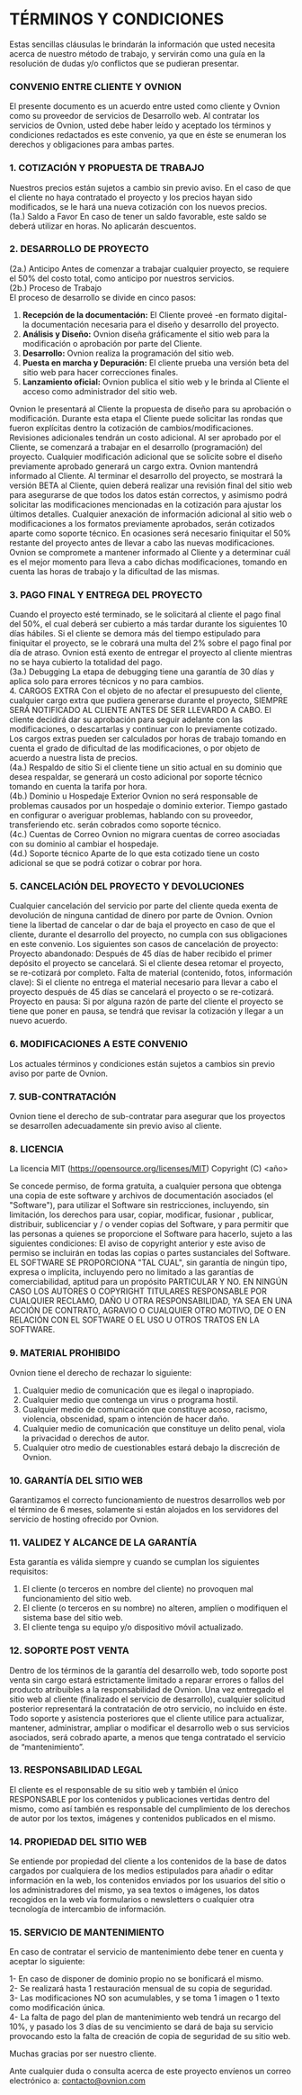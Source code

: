 # TÉRMINOS Y CONDICIONES
Estas sencillas cláusulas le brindarán la información que usted necesita acerca de nuestro método de trabajo, y servirán como una guía en la resolución de dudas y/o conflictos que se pudieran presentar.

### CONVENIO ENTRE CLIENTE Y OVNION
El presente documento es un acuerdo entre usted como cliente y Ovnion como su proveedor de servicios de Desarrollo web. Al contratar los servicios de Ovnion, usted debe haber leído y aceptado los términos y condiciones redactados es este convenio, ya que en éste se enumeran los derechos y obligaciones para ambas partes.

### 1. COTIZACIÓN Y PROPUESTA DE TRABAJO
Nuestros precios están sujetos a cambio sin previo aviso. En el caso de que el cliente no haya contratado el proyecto y los precios hayan sido modificados, se le hará una nueva cotización con los nuevos precios.</br>
(1a.) Saldo a Favor
En caso de tener un saldo favorable, este saldo se deberá utilizar en horas. No aplicarán descuentos.

### 2. DESARROLLO DE PROYECTO
(2a.) Anticipo
Antes de comenzar a trabajar cualquier proyecto, se requiere el 50% del costo total, como anticipo por nuestros servicios.</br>
(2b.) Proceso de Trabajo</br>
El proceso de desarrollo se divide en cinco pasos:</br>
1. **Recepción de la documentación:** El Cliente proveé -en formato digital- la documentación necesaria para el diseño y desarrollo del proyecto.</br>
2. **Análisis y Diseño:** Ovnion diseña gráficamente el sitio web para la modificación o aprobación por parte del Cliente. </br>
3. **Desarrollo:** Ovnion realiza la programación del sitio web. </br>
4. **Puesta en marcha y Depuración:** El cliente prueba una versión beta del sitio web para  hacer correcciones finales. </br>
5. **Lanzamiento oficial:** Ovnion publica el sitio web y le brinda al Cliente el acceso como administrador del sitio web. </br>

Ovnion le presentará al Cliente la propuesta de diseño para su aprobación o modificación. Durante esta etapa el Cliente puede solicitar las rondas que fueron explícitas dentro la cotización de cambios/modificaciones. Revisiones adicionales tendrán un costo adicional.
Al ser aprobado por el Cliente, se comenzará a trabajar en el desarrollo (programación) del proyecto. Cualquier modificación adicional que se solicite sobre el diseño previamente aprobado generará un cargo extra. Ovnion mantendrá informado al Cliente.
Al terminar el desarrollo del proyecto, se mostrará la versión BETA al Cliente, quien deberá realizar una revisión final del sitio web para asegurarse de que todos los datos están correctos, y asimismo podrá solicitar las modificaciones mencionadas en la cotización para ajustar los últimos detalles.
Cualquier anexación de información adicional al sitio web o modificaciones a los formatos previamente aprobados, serán cotizados aparte como soporte técnico. En ocasiones será necesario finiquitar el 50% restante del proyecto antes de llevar a cabo las nuevas modificaciones. Ovnion se compromete a mantener informado al Cliente y a determinar cuál es el mejor momento para lleva a cabo dichas modificaciones, tomando en cuenta las horas de trabajo y la dificultad de las mismas.

### 3. PAGO FINAL Y ENTREGA DEL PROYECTO
Cuando el proyecto esté terminado, se le solicitará al cliente el pago final del 50%, el cual deberá ser cubierto a más tardar durante los siguientes 10 días hábiles. Si el cliente se demora más del tiempo estipulado para finiquitar el proyecto, se le cobrará una multa del 2% sobre el pago final por día de atraso. Ovnion está exento de entregar el proyecto al cliente mientras no se haya cubierto la totalidad del pago.</br>
(3a.) Debugging
La etapa de debugging tiene una garantía de 30 días y aplica solo para errores técnicos y no para cambios.</br>
4. CARGOS EXTRA
Con el objeto de no afectar el presupuesto del cliente, cualquier cargo extra que pudiera generarse durante el proyecto, SIEMPRE SERÁ NOTIFICADO AL CLIENTE ANTES DE SER LLEVARDO A CABO. El cliente decidirá dar su aprobación para seguir adelante con las modificaciones, o descartarlas y continuar con lo previamente cotizado. Los cargos extras pueden ser calculados por horas de trabajo tomando en cuenta el grado de dificultad de las modificaciones, o por objeto de acuerdo a nuestra lista de precios.</br>
(4a.) Respaldo de sitio
Si el cliente tiene un sitio actual en su dominio que desea respaldar, se generará un costo adicional por soporte técnico tomando en cuenta la tarifa por hora.</br>
(4b.) Dominio u Hospedaje Exterior
Ovnion no será responsable de problemas causados por un hospedaje o dominio exterior. Tiempo gastado en configurar o averiguar problemas, hablando con su proveedor, transferiendo etc. serán cobrados como soporte técnico.</br>
(4c.) Cuentas de Correo
Ovnion no migrara cuentas de correo asociadas con su dominio al cambiar el hospedaje.</br>
(4d.) Soporte técnico
Aparte de lo que esta cotizado tiene un costo adicional se que se podrá cotizar o cobrar por hora.

### 5. CANCELACIÓN DEL PROYECTO Y  DEVOLUCIONES
Cualquier cancelación del servicio por parte del cliente queda exenta de devolución de ninguna cantidad de dinero por parte de Ovnion.
Ovnion tiene la libertad de cancelar o dar de baja el proyecto en caso de que el cliente, durante el desarrollo del proyecto, no cumpla con sus obligaciones en este convenio.
Los siguientes son casos de cancelación de proyecto:
Proyecto abandonado: Después de 45 días de haber recibido el primer depósito el proyecto se cancelará. Si el cliente desea retomar el proyecto, se re-cotizará por completo.
Falta de material (contenido, fotos, información clave): Si el cliente no entrega el material necesario para llevar a cabo el proyecto después de 45 días se cancelará el proyecto o se re-cotizará.
Proyecto en pausa: Si por alguna razón de parte del cliente el proyecto se tiene que poner en pausa, se tendrá que revisar la cotización y llegar a un nuevo acuerdo.


### 6. MODIFICACIONES A ESTE CONVENIO
Los actuales términos y condiciones están sujetos a cambios sin previo aviso por parte de Ovnion.

### 7. SUB-CONTRATACIÓN
Ovnion tiene el derecho de sub-contratar para asegurar que los proyectos se desarrollen adecuadamente sin previo aviso al cliente.

### 8. LICENCIA
La licencia MIT (https://opensource.org/licenses/MIT) Copyright (C) <año> <titulares de derechos de autor>

Se concede permiso, de forma gratuita, a cualquier persona que obtenga una copia de este software y archivos de documentación asociados (el "Software"), para utilizar el Software sin restricciones, incluyendo, sin limitación, los derechos para usar, copiar, modificar, fusionar , publicar, distribuir, sublicenciar y / o vender copias del Software, y para permitir que las personas a quienes se proporcione el Software para hacerlo, sujeto a las siguientes condiciones:
El aviso de copyright anterior y este aviso de permiso se incluirán en todas las copias o partes sustanciales del Software.
EL SOFTWARE SE PROPORCIONA "TAL CUAL", sin garantía de ningún tipo, expresa o implícita, incluyendo pero no limitado a las garantías de comerciabilidad, aptitud para un propósito PARTICULAR Y NO. EN NINGÚN CASO LOS AUTORES O COPYRIGHT TITULARES RESPONSABLE POR CUALQUIER RECLAMO, DAÑO U OTRA RESPONSABILIDAD, YA SEA EN UNA ACCIÓN DE CONTRATO, AGRAVIO O CUALQUIER OTRO MOTIVO, DE O EN RELACIÓN CON EL SOFTWARE O EL USO U OTROS TRATOS EN LA SOFTWARE.

### 9. MATERIAL PROHIBIDO
Ovnion tiene el derecho de rechazar lo siguiente:</br>
1. Cualquier medio de comunicación que es ilegal o inapropiado.</br>
2. Cualquier medio que contenga un virus o programa hostil.</br>
3. Cualquier medio de comunicación que constituye acoso, racismo, violencia, obscenidad, spam o intención de hacer daño.</br>
4. Cualquier medio de comunicación que constituye un delito penal, viola la privacidad o derechos de autor.</br>
5. Cualquier otro medio de cuestionables estará debajo la discreción de Ovnion.</br>


### 10. GARANTÍA DEL SITIO WEB

Garantizamos el correcto funcionamiento de nuestros desarrollos web  por el término de 6 meses, solamente si están alojados en los servidores del servicio de hosting ofrecido por Ovnion. 


### 11. VALIDEZ Y ALCANCE DE LA GARANTÍA

Esta garantía es válida siempre y cuando se cumplan los siguientes requisitos:

1. El cliente (o terceros en nombre del cliente) no provoquen mal funcionamiento del sitio web.
2. El cliente (o terceros en su nombre) no alteren, amplíen o modifiquen el sistema base del sitio web.
3. El cliente tenga su equipo y/o dispositivo móvil actualizado.


### 12. SOPORTE POST VENTA

Dentro de los términos de la garantía del desarrollo web, todo soporte post venta sin cargo estará estrictamente limitado a reparar errores o fallos del producto atribuibles a la responsabilidad de Ovnion. Una vez entregado el sitio web al cliente (finalizado el servicio de desarrollo), cualquier solicitud posterior representará la contratación de otro servicio, no incluido en éste. Todo soporte y asistencia posteriores que el cliente utilice para actualizar, mantener, administrar, ampliar o modificar el desarrollo web o sus servicios asociados, será cobrado aparte, a menos que tenga contratado el servicio de “mantenimiento”.

### 13. RESPONSABILIDAD LEGAL

El cliente es el responsable de su sitio web y también el único RESPONSABLE por los contenidos y publicaciones vertidas dentro del mismo, como así también es responsable del cumplimiento de los derechos de autor por los textos, imágenes y contenidos publicados en el mismo.


### 14. PROPIEDAD DEL SITIO WEB

Se entiende por propiedad del cliente a los contenidos de la base de datos cargados por cualquiera de los medios estipulados para añadir o editar información en la web, los contenidos enviados por los usuarios del sitio o los administradores del mismo, ya sea textos o imágenes, los datos recogidos en la web vía formularios o newsletters o cualquier otra tecnología de intercambio de información.


### 15. SERVICIO DE MANTENIMIENTO

En caso de contratar el servicio de mantenimiento debe tener en cuenta y aceptar lo siguiente:

1- En caso de disponer de dominio propio no se bonificará el mismo.</br>
2- Se realizará hasta 1 restauración mensual de su copia de seguridad.</br>
3- Las modificaciones NO son acumulables, y se toma 1 imagen o 1 texto como  modificación única.</br>
4- La falta de pago del plan de mantenimiento web tendrá un recargo del 10%, y pasado los 3 días de su vencimiento se dará de baja su servicio provocando esto la falta de creación de copia de seguridad de su sitio web.</br>




Muchas gracias por ser nuestro cliente. 

Ante cualquier duda o consulta acerca de este proyecto envíenos  un correo electrónico a:  contacto@ovnion.com
